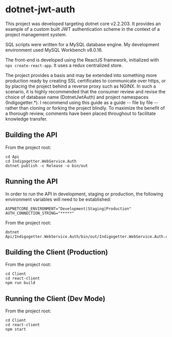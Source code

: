 # dotnet-jwt-auth

This project was developed targeting dotnet core v2.2.203.  It provides an example of a custom built JWT authentication scheme in the context of a project management system.

SQL scripts were written for a MySQL database engine.  My development environment used MySQL Workbench v8.0.16.

The front-end is developed using the ReactJS framework, initialized with `npx create-react-app`.  It uses a redux centralized store.

The project provides a basis and may be extended into something more production ready by creating SSL certificates to communicate over https, or by placing the project behind a reverse proxy such as NGINX.  In such a scenario, it is highly recommended that the consumer review and revise the choice of database name (DotnetJwtAuth) and project namespaces (Indigogetter.*).  I recommend using this guide as a guide -- file by file -- rather than cloning or forking the project blindly.  To maximize the benefit of a thorough review, comments have been placed throughout to facilitate knowledge transfer.


## Building the API

From the project root:

```
cd Api
cd Indigogetter.WebService.Auth
dotnet publish -c Release -o bin/out
```


## Running the API

In order to run the API in development, staging or production, the following environment variables will need to be established:

```
ASPNETCORE_ENVIRONMENT="Development|Staging|Production"
AUTH_CONNECTION_STRING="*****"
```

From the project root:

```
dotnet Api/Indigogetter.WebService.Auth/bin/out/Indigogetter.WebService.Auth.dll
```


## Building the Client (Production)

From the project root:

```
cd Client
cd react-client
npm run build
```

## Running the Client (Dev Mode)

From the project root:

```
cd Client
cd react-client
npm start
```

